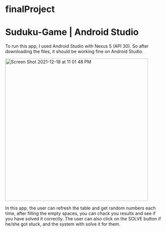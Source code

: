# finalProject
# Suduku-Game | Android Studio
To run this app, I used Android Studio with Nexus 5 (API 30). So after downloading the files, it should be working fine on Android Studio.



<img width="454" alt="Screen Shot 2021-12-18 at 11 01 48 PM" src="https://user-images.githubusercontent.com/96458509/221252604-e4b16fa3-003f-4d89-9c17-ef4b1b99feb2.png">

In this app, the user can refresh the table and get random numbers each time, after filling the empty spaces, you can chack you results and see if you have solved it correctly. The user can also click on the SOLVE button if he/she got stuck, and the system with solve it for them.
